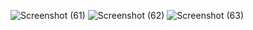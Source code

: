 ![Screenshot (61)](https://github.com/BNSahana/notes__app/assets/93673368/98859173-545c-4915-bb65-590b51ff18b0)
![Screenshot (62)](https://github.com/BNSahana/notes__app/assets/93673368/acb022b7-8a48-4e86-9c32-5efb85e65920)
![Screenshot (63)](https://github.com/BNSahana/notes__app/assets/93673368/c444e7cc-e84d-4de4-9c2b-4c927c1d17f4)
